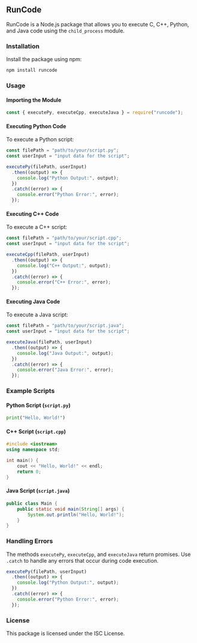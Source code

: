 ## RunCode

RunCode is a Node.js package that allows you to execute C, C++, Python, and Java code using the `child_process` module.

### Installation

Install the package using npm:

```bash
npm install runcode
```

### Usage

#### Importing the Module

```javascript
const { executePy, executeCpp, executeJava } = require("runcode");
```

#### Executing Python Code

To execute a Python script:

```javascript
const filePath = "path/to/your/script.py";
const userInput = "input data for the script";

executePy(filePath, userInput)
  .then((output) => {
    console.log("Python Output:", output);
  })
  .catch((error) => {
    console.error("Python Error:", error);
  });
```

#### Executing C++ Code

To execute a C++ script:

```javascript
const filePath = "path/to/your/script.cpp";
const userInput = "input data for the script";

executeCpp(filePath, userInput)
  .then((output) => {
    console.log("C++ Output:", output);
  })
  .catch((error) => {
    console.error("C++ Error:", error);
  });
```

#### Executing Java Code

To execute a Java script:

```javascript
const filePath = "path/to/your/script.java";
const userInput = "input data for the script";

executeJava(filePath, userInput)
  .then((output) => {
    console.log("Java Output:", output);
  })
  .catch((error) => {
    console.error("Java Error:", error);
  });
```

### Example Scripts

#### Python Script (`script.py`)

```python
print("Hello, World!")
```

#### C++ Script (`script.cpp`)

```cpp
#include <iostream>
using namespace std;

int main() {
    cout << "Hello, World!" << endl;
    return 0;
}
```

#### Java Script (`script.java`)

```java
public class Main {
    public static void main(String[] args) {
        System.out.println("Hello, World!");
    }
}
```

### Handling Errors

The methods `executePy`, `executeCpp`, and `executeJava` return promises. Use `.catch` to handle any errors that occur during code execution.

```javascript
executePy(filePath, userInput)
  .then((output) => {
    console.log("Python Output:", output);
  })
  .catch((error) => {
    console.error("Python Error:", error);
  });
```

### License

This package is licensed under the ISC License.
